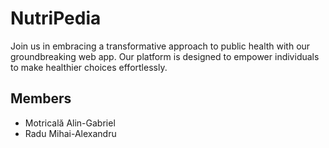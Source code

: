 # NutriPedia
Join us in embracing a transformative approach to public health with our groundbreaking web app. Our platform is designed to empower individuals to make healthier choices effortlessly.

## Members
- Motricală Alin-Gabriel
- Radu Mihai-Alexandru
